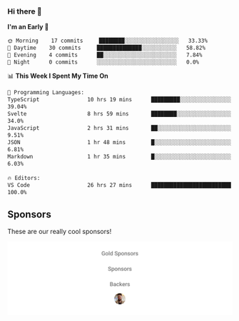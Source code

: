 ### Hi there 👋

<!--
**alexanderniebuhr/alexanderniebuhr** is a ✨ _special_ ✨ repository because its `README.md` (this file) appears on your GitHub profile.

Here are some ideas to get you started:

- 🔭 I’m currently working on ...
- 🌱 I’m currently learning ...
- 👯 I’m looking to collaborate on ...
- 🤔 I’m looking for help with ...
- 💬 Ask me about ...
- 📫 How to reach me: ...
- 😄 Pronouns: ...
- ⚡ Fun fact: ...
-->

<!--START_SECTION:waka-->
**I'm an Early 🐤** 

```text
🌞 Morning    17 commits     ████████░░░░░░░░░░░░░░░░░   33.33% 
🌆 Daytime    30 commits     ██████████████░░░░░░░░░░░   58.82% 
🌃 Evening    4 commits      ██░░░░░░░░░░░░░░░░░░░░░░░   7.84% 
🌙 Night      0 commits      ░░░░░░░░░░░░░░░░░░░░░░░░░   0.0%

```


📊 **This Week I Spent My Time On** 

```text
💬 Programming Languages: 
TypeScript               10 hrs 19 mins      █████████░░░░░░░░░░░░░░░░   39.04% 
Svelte                   8 hrs 59 mins       ████████░░░░░░░░░░░░░░░░░   34.0% 
JavaScript               2 hrs 31 mins       ██░░░░░░░░░░░░░░░░░░░░░░░   9.51% 
JSON                     1 hr 48 mins        █░░░░░░░░░░░░░░░░░░░░░░░░   6.81% 
Markdown                 1 hr 35 mins        █░░░░░░░░░░░░░░░░░░░░░░░░   6.03%

🔥 Editors: 
VS Code                  26 hrs 27 mins      █████████████████████████   100.0%

```


<!--END_SECTION:waka-->

## Sponsors

These are our really cool sponsors!

<!-- sponsors -->

<!-- sponsors -->

<p align="center">
  <a href="https://github.com/sponsors/alexanderniebuhr">
    <img src='./sponsors.svg'/>
  </a>
</p>

